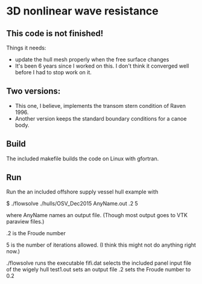 # 3D nonlinear wave resistance


## This code is not finished!

Things it needs:

 * update the hull mesh properly when the free surface changes
 * It's been 6 years since I worked on this.  I don't think it converged well before I had to stop work on it.  
 
 
 ## Two versions:
  * This one, I believe, implements the transom stern condition of Raven 1996.
  * Another version keeps the standard boundary conditions for a canoe body.



## Build

The included makefile builds the code on Linux with gfortran.


## Run

Run the an included offshore supply vessel hull example with

$ ./flowsolve ./hulls/OSV_Dec2015 AnyName.out .2 5
 
 where AnyName names an output file.  (Though most output goes to VTK paraview files.)
 
 .2 is the Froude number
 
 5 is the number of iterations allowed.  (I think this might not do anything right now.)

./flowsolve runs the executable
fifi.dat selects the included panel input file of the wigely hull
test1.out sets an output file
.2 sets the Froude number to 0.2
